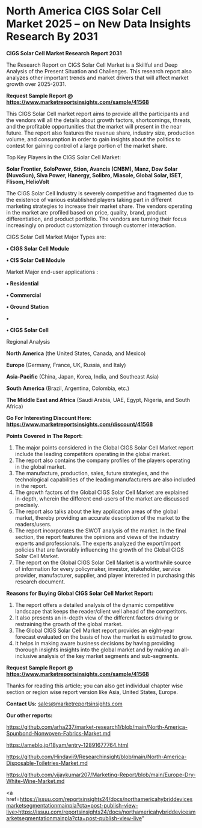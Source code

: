 # North America CIGS Solar Cell Market 2025 – on New Data Insights Research By 2031

<strong>CIGS Solar Cell Market Research Report 2031</strong>

The Research Report on CIGS Solar Cell Market is a Skillful and Deep Analysis of the Present Situation and Challenges. This research report also analyzes other important trends and market drivers that will affect market growth over 2025-2031.

<strong>Request Sample Report @ <a href=https://www.marketreportsinsights.com/sample/41568>https://www.marketreportsinsights.com/sample/41568</a></strong>

This CIGS Solar Cell market report aims to provide all the participants and the vendors will all the details about growth factors, shortcomings, threats, and the profitable opportunities that the market will present in the near future. The report also features the revenue share, industry size, production volume, and consumption in order to gain insights about the politics to contest for gaining control of a large portion of the market share.

Top Key Players in the CIGS Solar Cell Market:

<strong>Solar Frontier, SoloPower, Stion, Avancis (CNBM), Manz, Dow Solar (NuvoSun), Siva Power, Hanergy, Solibro, Miasole, Global Solar, ISET, Flisom, HelioVolt</strong>

The CIGS Solar Cell Industry is severely competitive and fragmented due to the existence of various established players taking part in different marketing strategies to increase their market share. The vendors operating in the market are profiled based on price, quality, brand, product differentiation, and product portfolio. The vendors are turning their focus increasingly on product customization through customer interaction.

CIGS Solar Cell Market Major Types are:

<strong>•  CIGS Solar Cell Module

•  CIS Solar Cell Module</strong>

Market Major end-user applications :

<strong>•  Residential

•  Commercial

•  Ground Station

•  

•  CIGS Solar Cell</strong>

Regional Analysis

</u><strong><b>North America</b></strong> (the United States, Canada, and Mexico)

<strong><b>Europe </b></strong>(Germany, France, UK, Russia, and Italy)

<strong><b>Asia-Pacific</b></strong> (China, Japan, Korea, India, and Southeast Asia)

<strong><b>South America</b></strong> (Brazil, Argentina, Colombia, etc.)

<strong><b>The Middle East and Africa</b></strong> (Saudi Arabia, UAE, Egypt, Nigeria, and South Africa)

<strong>Go For Interesting Discount Here: <a href=https://www.marketreportsinsights.com/discount/41568>https://www.marketreportsinsights.com/discount/41568</a></strong>

<strong>Points Covered in The Report:</strong>
<ol>
  <li>The major points considered in the Global CIGS Solar Cell Market report include the leading competitors operating in the global market.</li>
  <li>The report also contains the company profiles of the players operating in the global market.</li>
  <li>The manufacture, production, sales, future strategies, and the technological capabilities of the leading manufacturers are also included in the report.</li>
  <li>The growth factors of the Global CIGS Solar Cell Market are explained in-depth, wherein the different end-users of the market are discussed precisely.</li>
  <li>The report also talks about the key application areas of the global market, thereby providing an accurate description of the market to the readers/users.</li>
  <li>The report incorporates the SWOT analysis of the market. In the final section, the report features the opinions and views of the industry experts and professionals. The experts analyzed the export/import policies that are favorably influencing the growth of the Global CIGS Solar Cell Market.</li>
  <li>The report on the Global CIGS Solar Cell Market is a worthwhile source of information for every policymaker, investor, stakeholder, service provider, manufacturer, supplier, and player interested in purchasing this research document.</li>
</ol>
<strong>Reasons for Buying Global CIGS Solar Cell Market Report:</strong>

<ol>
  <li>The report offers a detailed analysis of the dynamic competitive landscape that keeps the reader/client well ahead of the competitors.</li>
  <li>It also presents an in-depth view of the different factors driving or restraining the growth of the global market.</li>
  <li>The Global CIGS Solar Cell Market report provides an eight-year forecast evaluated on the basis of how the market is estimated to grow.</li>
  <li>It helps in making aware business decisions by having providing thorough insights insights into the global market and by making an all-inclusive analysis of the key market segments and sub-segments.</li>
</ol>
<strong>Request Sample Report @ <a href=https://www.marketreportsinsights.com/sample/41568>https://www.marketreportsinsights.com/sample/41568</a></strong>


Thanks for reading this article; you can also get individual chapter wise section or region wise report version like Asia, United States, Europe.

<strong>Contact Us:</strong>
sales@marketreportsinsights.com

<strong>Our other reports:</strong>

<a href=https://github.com/arha237/market-research1/blob/main/North-America-Spunbond-Nonwoven-Fabrics-Market.md>https://github.com/arha237/market-research1/blob/main/North-America-Spunbond-Nonwoven-Fabrics-Market.md</a>

<a href=https://ameblo.jp/18yam/entry-12891677764.html>https://ameblo.jp/18yam/entry-12891677764.html</a>

<a href=https://github.com/Hindavii9/Researchinsight/blob/main/North-America-Disposable-Toiletries-Market.md>https://github.com/Hindavii9/Researchinsight/blob/main/North-America-Disposable-Toiletries-Market.md</a>

<a href=https://github.com/vijaykumar207/Marketing-Report/blob/main/Europe-Dry-White-Wine-Market.md>https://github.com/vijaykumar207/Marketing-Report/blob/main/Europe-Dry-White-Wine-Market.md</a>

<a href=https://issuu.com/reportsinsights24/docs/northamericahybriddevicesmarketsegmentationmainpla?cta=post-publish-view-live>https://issuu.com/reportsinsights24/docs/northamericahybriddevicesmarketsegmentationmainpla?cta=post-publish-view-live</a>"
